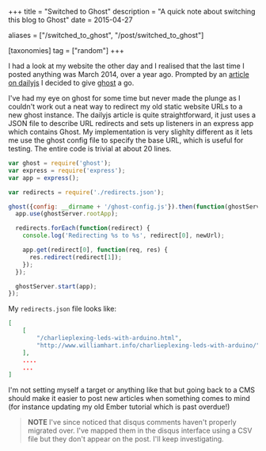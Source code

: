 +++
title = "Switched to Ghost"
description = "A quick note about switching this blog to Ghost"
date = 2015-04-27

aliases = ["/switched_to_ghost", "/post/switched_to_ghost"]

[taxonomies]
tag = ["random"]
+++

I had a look at my website the other day and I realised that the last time I
posted anything was March 2014, over a year ago. Prompted by an [article on
dailyjs](http://dailyjs.com/2015/04/23/migrating-dailyjs-to-ghost/) I decided to
give [ghost](https://ghost.org/) a go.

I've had my eye on ghost for some time but never made the plunge as I couldn't
work out a neat way to redirect my old static website URLs to a new ghost
instance. The dailyjs article is quite straightforward, it just uses a JSON file
to describe URL redirects and sets up listeners in an express app which contains
Ghost. My implementation is very slighlty different as it lets me use the ghost
config file to specify the base URL, which is useful for testing. The entire
code is trivial at about 20 lines.

```javascript
var ghost = require('ghost');
var express = require('express');
var app = express();

var redirects = require('./redirects.json');

ghost({config: __dirname + '/ghost-config.js'}).then(function(ghostServer) {
  app.use(ghostServer.rootApp);

  redirects.forEach(function(redirect) {
    console.log('Redirecting %s to %s', redirect[0], newUrl);

    app.get(redirect[0], function(req, res) {
      res.redirect(redirect[1]);
    });
  });

  ghostServer.start(app);
});
```

My `redirects.json` file looks like:

```json
[
    [
        "/charlieplexing-leds-with-arduino.html",
        "http://www.williamhart.info/charlieplexing-leds-with-arduino/"
    ],
    ....
    ...
]
```

I'm not setting myself a target or anything like that but going back to a CMS
should make it easier to post new articles when something comes to mind (for
instance updating my old Ember tutorial which is past overdue!)

> **NOTE** I've since noticed that disqus comments haven't properly migrated
> over. I've mapped them in the disqus interface using a CSV file but they don't
> appear on the post. I'll keep investigating.
